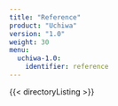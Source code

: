 ```yaml
---
title: "Reference"
product: "Uchiwa"
version: "1.0"
weight: 30
menu: 
  uchiwa-1.0:
    identifier: reference
---
```


{{< directoryListing >}}
